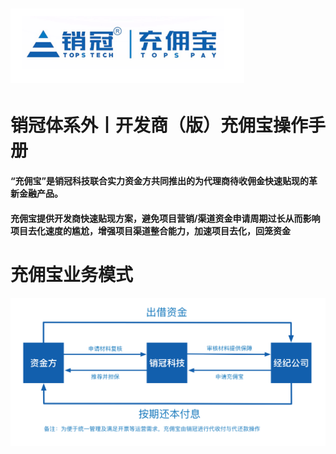 # ![](/assets/import.png销冠)

# 销冠体系外丨开发商（版）充佣宝操作手册

#### “充佣宝”是销冠科技联合实力资金方共同推出的为代理商待收佣金快速贴现的革新金融产品。

#### 充佣宝提供开发商快速贴现方案，避免项目营销/渠道资金申请周期过长从而影响项目去化速度的尴尬，增强项目渠道整合能力，加速项目去化，回笼资金

# 充佣宝业务模式

![](/assets/import.png业务模式)

